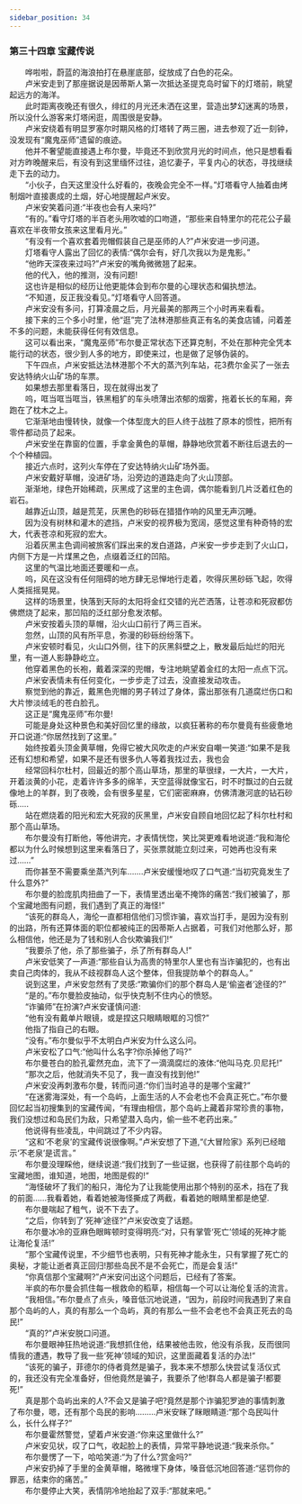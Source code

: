 ```yaml
---
sidebar_position: 34
---
```

### 第三十四章 宝藏传说  


　　哗啦啦，蔚蓝的海浪拍打在悬崖底部，绽放成了白色的花朵。  
　　卢米安走到了那座据说是因蒂斯人第一次抵达圣提克岛时留下的灯塔前，眺望起远方的海洋。  
　　此时距离夜晚还有很久，绯红的月光还未洒在这里，营造出梦幻迷离的场景，所以没什么游客来灯塔闲逛，周围很是安静。  
　　卢米安绕着有明显罗塞尔时期风格的灯塔转了两三圈，进去参观了近一刻钟，没发现有“魔鬼巫师”遗留的痕迹。  
　　他并不奢望能直接遇上布尔曼，毕竟还不到欣赏月光的时间点，他只是想看看对方昨晚醒来后，有没有到这里缅怀过往，追忆妻子，平复内心的状态，寻找继续走下去的动力。  
　　“小伙子，白天这里没什么好看的，夜晚会完全不一样。”灯塔看守人抽着由烤制烟叶直接裹成的土烟，好心地提醒起卢米安。  
　　卢米安笑着问道:“半夜也会有人来吗?”  
　　“有的。”看守灯塔的半百老头用吹嘘的口吻道，“那些来自特里尔的花花公子最喜欢在半夜带女孩来这里看月光。”  
　　“有没有一个喜欢套着兜帽假装自己是巫师的人?”卢米安进一步问道。  
　　灯塔看守人露出了回忆的表情:“偶尔会有，好几次我以为是鬼影。”  
　　“他昨天深夜来过吗?”卢米安的嘴角微微翘了起来。  
　　他的代入，他的推测，没有问题!  
　　这也许是相似的经历让他更能体会到布尔曼的心理状态和偏执想法。  
　　“不知道，反正我没看见。”灯塔看守人回答道。  
　　卢米安没有多问，打算凌晨之后，月光最美的那两三个小时再来看看。  
　　接下来的三个多小时里，他“逛”完了法林港那些真正有名的美食店铺，问着差不多的问题，未能获得任何有效信息。  
　　这可以看出来，“魔鬼巫师”布尔曼正常状态下还算克制，不处在那种完全凭本能行动的状态，很少到人多的地方，即使来过，也是做了足够伪装的。  
　　下午四点，卢米安抵达法林港那个不大的蒸汽列车站，花3费尔金买了一张去安达特纳火山矿场的车票。  
　　如果想去那里看落日，现在就得出发了  
　　呜，哐当哐当哐当，铁黑粗犷的车头喷薄出浓郁的烟雾，拖着长长的车厢，奔跑在了枕木之上。  
　　它渐渐地由慢转快，就像一个体型庞大的巨人终于战胜了原本的惯性，把所有零件都动员了起来。  
　　卢米安坐在靠窗的位置，手拿金黄色的草帽，静静地欣赏着不断往后退去的一个个种植园。  
　　接近六点时，这列火车停在了安达特纳火山矿场外面。  
　　卢米安戴好草帽，没进矿场，沿旁边的道路走向了火山顶部。  
　　渐渐地，绿色开始稀疏，灰黑成了这里的主色调，偶尔能看到几片泛着红色的岩石。  
　　越靠近山顶，越是荒芜，灰黑色的砂砾在猎猎作响的风里无声沉睡。  
　　因为没有树林和灌木的遮挡，卢米安的视界极为宽阔，感觉这里有种奇特的宏大，代表苍凉和死寂的宏大。  
　　沿着灰黑主色调间被旅客们踩出来的发白道路，卢米安一步步走到了火山口，内侧下方是一片煤黑之色，点缀着泛红的凹陷。  
　　这里的气温比地面还要暖和一点。  
　　呜，风在这没有任何阻碍的地方肆无忌惮地行走着，吹得灰黑砂砾飞起，吹得人类摇摇晃晃。  
　　这样的场景里，快落到天际的太阳将金红交错的光芒洒落，让苍凉和死寂都仿佛燃烧了起来，那凹陷的泛红部分愈发浓郁。  
　　卢米安按着头顶的草帽，沿火山口前行了两三百米。  
　　忽然，山顶的风有所平息，弥漫的砂砾纷纷落下。  
　　卢米安顿时看见，火山口外侧，往下的灰黑斜壁之上，散发最后灿烂的阳光里，有一道人影静静屹立。  
　　他穿着黑色的长袍，戴着深深的兜帽，专注地眺望着金红的太阳一点点下沉。  
　　卢米安表情未有任何变化，一步步走了过去，没直接发动攻击。  
　　察觉到他的靠近，戴黑色兜帽的男子转过了身体，露出那张有几道腐烂伤口和大片惨淡绒毛的苍白脸孔。  
　　这正是“魔鬼巫师”布尔曼!  
　　可能是身处这种景色和美好回忆里的缘故，以疯狂著称的布尔曼竟有些疲惫地开口说道:“你居然找到了这里。”  
　　始终按着头顶金黄草帽，免得它被大风吹走的卢米安自嘲一笑道:“如果不是我还有幻想和希望，如果不是还有很多仇人等着我找过去，我也会  
　　经常回科尔杜村，回最近的那个高山草场，那里的草很绿，一大片，一大片，开着淡黄的小花，走着许许多多的绵羊，天空蓝得就像宝石，时不时飘过的白云就像地上的羊群，到了夜晚，会有很多星星，它们密密麻麻，仿佛清澈河底的钻石砂砾.....  
　　站在燃烧着的阳光和宏大死寂的灰黑里，卢米安自顾自地回忆起了科尔杜村和那个高山草场。  
　　布尔曼没有打断他，等他讲完，才表情恍惚，笑比哭更难看地说道:“我和海伦都以为什么时候想到这里来看落日了，买张票就能立刻过来，可她再也没有来过……”  
　　而你甚至不需要乘坐蒸汽列车…….卢米安缓慢地叹了口气道:“当初究竟发生了什么意外?”  
　　布尔曼的脸庞肌肉扭曲了一下，表情里透出毫不掩饰的痛苦:“我们被骗了，那个宝藏地图有问题，我们遇到了真正的海怪!”  
　　“该死的群岛人，海伦一直都相信他们习惯诈骗，喜欢当打手，是因为没有别的出路，所有还算体面的职位都被纯正的因蒂斯人占据着，可我们对他那么好，那么相信他，他还是为了钱和别人合伙欺骗我们!“  
　　“我要杀了他，杀了那些骗子，杀了所有群岛人!”  
　　卢米安低笑了一声道:“那些自认为高贵的特里尔人里也有当诈骗犯的，也有出卖自己肉体的，我从不歧视群岛人这个整体，但我提防单个的群岛人。”  
　　说到这里，卢米安忽然有了灵感:“欺骗你们的那个群岛人是‘偷盗者’途径的?”  
　　“是的。”布尔曼脸皮抽动，似乎快克制不住内心的愤怒。  
　　“诈骗师”在扮演?卢米安谨慎问道:  
　　“他有没有戴单片眼镜，或是捏这只眼睛眼眶的习惯?”  
　　他指了指自己的右眼。  
　　“没有。”布尔曼似乎不太明白卢米安为什么这么问。  
　　卢米安松了口气:“他叫什么名字?你杀掉他了吗?”  
　　布尔曼苍白的脸孔霍然充血，流下了一滴滴腐烂的液体:“他叫马克.贝尼托!”  
　　“那次之后，他就消失不见了，我一直没有找到他!”  
　　卢米安没再刺激布尔曼，转而问道:“你们当时追寻的是哪个宝藏?”  
　　“在迷雾海深处，有一个岛屿，上面生活的人不会老也不会真正死亡。”布尔曼回忆起当初搜集到的宝藏传闻，“有理由相信，那个岛屿上藏着非常珍贵的事物，我们没想过和岛民们为敌，只希望潜入岛内，偷一些不老药出来。”  
　　他说得有些凌乱，中间跳过了不少内容。  
　　“这和‘不老泉’的宝藏传说很像啊。”卢米安想了下道,“《大冒险家》系列已经暗示‘不老泉’是谎言。”  
　　布尔曼没理睬他，继续说道:“我们找到了一些证据，也获得了前往那个岛屿的宝藏地图，谁知道，地图，地图是假的!“  
　　“海怪破坏了我们的船只，海伦为了让我能使用出那个特别的巫术，挡在了我的前面......我看着她，看着她被海怪撕成了两截，看着她的眼睛里都是绝望.  
　　布尔曼喘起了粗气，说不下去了。  
　　“之后，你转到了‘死神’途径?”卢米安改变了话题。  
　　布尔曼冰冷的亚麻色眼眸顿时变得明亮:“对，只有掌管‘死亡’领域的死神才能让海伦复活!”  
　　“那个宝藏传说里，不少细节也表明，只有死神才能永生，只有掌握了死亡的奥秘，才能让逝者真正回归!那些岛民不是不会死亡，而是会复活!”  
　　“你真信那个宝藏啊?”卢米安问出这个问题后，已经有了答案。  
　　半疯的布尔曼会抓住每一根救命的稻草，相信每一个可以让海伦复活的流言。  
　　“我相信。”布尔曼点了点头，嗓音低沉地说道，“因为，前段时间我遇到了来自那个岛屿的人，真的有那么一个岛屿，真的有那么一些不会老也不会真正死去的岛民!”  
　　“真的?”卢米安脱口问道。  
　　布尔曼眼神狂热地说道:“我想抓住他，结果被他击败，他没有杀我，反而很同情我的遭遇，教导了我一些‘死神’领域的知识，这里面藏着复活的办法!“  
　　“该死的骗子，菲德尔的侍者竟然是骗子，我本来不想那么快尝试复活仪式的，我还没有完全准备好，但他竟然是骗子，我要杀了他!群岛人都是骗子!都要死!”  
　　真是那个岛屿出来的人?不会又是骗子吧?竟然是那个诈骗犯罗迪的事情刺激了布尔曼，嗯，还有那个岛民的影响.….….卢米安眯了眯眼睛道:“那个岛民叫什么，长什么样子?”  
　　布尔曼霍然警觉，望着卢米安道:“你来这里做什么?”  
　　卢米安见状，叹了口气，收起脸上的表情，异常平静地说道:“我来杀你。”  
　　布尔曼愣了一下，哈哈笑道:“为了什么?赏金吗?”  
　　卢米安扔掉了手里的金黄草帽，略微埋下身体，嗓音低沉地回答道:“惩罚你的罪恶，结束你的痛苦。”  
　　布尔曼停止大笑，表情阴冷地抬起了双手:“那就来吧。”  
